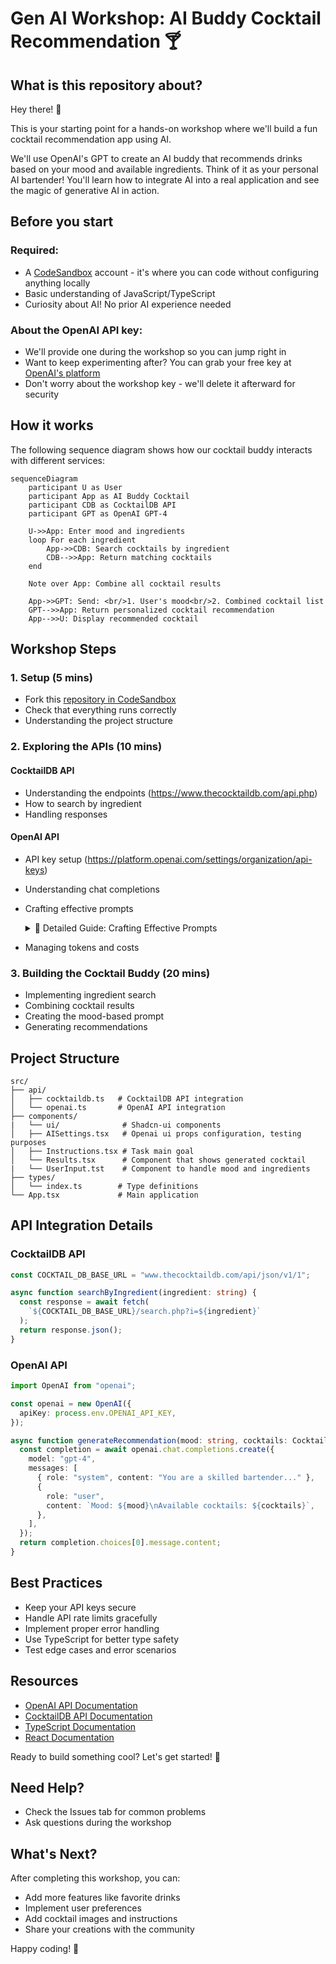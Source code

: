 # Gen AI Workshop: AI Buddy Cocktail Recommendation 🍸

## What is this repository about?

Hey there! 👋

This is your starting point for a hands-on workshop where we'll build a fun cocktail recommendation app using AI.

We'll use OpenAI's GPT to create an AI buddy that recommends drinks based on your mood and available ingredients. Think of it as your personal AI bartender! You'll learn how to integrate AI into a real application and see the magic of generative AI in action.

## Before you start

### Required:

- A [CodeSandbox](https://codesandbox.io) account - it's where you can code without configuring anything locally
- Basic understanding of JavaScript/TypeScript
- Curiosity about AI! No prior AI experience needed

### About the OpenAI API key:

- We'll provide one during the workshop so you can jump right in
- Want to keep experimenting after? You can grab your free key at [OpenAI's platform](https://platform.openai.com/api-keys)
- Don't worry about the workshop key - we'll delete it afterward for security

## How it works

The following sequence diagram shows how our cocktail buddy interacts with different services:

```mermaid
sequenceDiagram
    participant U as User
    participant App as AI Buddy Cocktail
    participant CDB as CocktailDB API
    participant GPT as OpenAI GPT-4

    U->>App: Enter mood and ingredients
    loop For each ingredient
        App->>CDB: Search cocktails by ingredient
        CDB-->>App: Return matching cocktails
    end

    Note over App: Combine all cocktail results

    App->>GPT: Send: <br/>1. User's mood<br/>2. Combined cocktail list
    GPT-->>App: Return personalized cocktail recommendation
    App-->>U: Display recommended cocktail
```

## Workshop Steps

### 1. Setup (5 mins)

- Fork this [repository in CodeSandbox ](https://codesandbox.io/p/devbox/ai-buddy-cocktail-gen-j2qkgv)
- Check that everything runs correctly
- Understanding the project structure

### 2. Exploring the APIs (10 mins)

#### CocktailDB API

- Understanding the endpoints (https://www.thecocktaildb.com/api.php)
- How to search by ingredient
- Handling responses

#### OpenAI API

- API key setup (https://platform.openai.com/settings/organization/api-keys)
- Understanding chat completions
- Crafting effective prompts
    <details>
    <summary>📝 Detailed Guide: Crafting Effective Prompts</summary>

  ### System Message Design

  ```typescript
  const SYSTEM_PROMPT =
    'You are a expert bartender creating a cocktail recipe for a customer based on how they feel. your main goal is to recommend a cocktail based on a list of cocktails the user gives you. The customer is only interested in the cocktails provided in the list. You must return a valid JSON with the following structure: {"idDrink": "idDrink", "reason": "reason"}';
  ```

  ### Understanding Prompt Components

  1. **Mood Context and Available Cocktails**
     ```typescript
     const list = cocktails
       .map(
         (cocktail) =>
           ` idDrink: ${cocktail.idDrink} - nameDrink: ${cocktail.strDrink}`
       )
       .join(", ");
     const MOOD_COCKTAIL_PROMPT = `From the following list recommend a cocktail for someone who is feeling ${mood}: ${list}`;
     ```

  ### Example Implementation

  ```typescript
  // Good Prompt Structure ✅
  const createPrompt = (mood: string, cocktails: string[]) => {
    return {
      messages: [
        { role: "system", content: SYSTEM_PROMPT },
        {
          role: "user",
          content: MOOD_COCKTAIL_PROMPT,
        },
      ],
    };
  };
  ```

  ### Best Practices

  1. **Be Specific**

     - Define exact output format
     - Include clear instructions
     - Specify formatting requirements

  2. **Provide Context**

     - Include relevant user details
     - Explain constraints/preferences

  3. **Handle Edge Cases**
     ```typescript
     const safeMood = mood.toLowerCase().trim();
     const availableCocktails = cocktails.filter(
       (c) => c.ingredients.length > 0
     );
     ```

  ### Configuration

  ```typescript
  const completion = await openai.chat.completions.create({
    model: "gpt-4",
    messages: promptMessages,
    temperature: 0.7, // Balance creativity/consistency
    max_tokens: 150, // Keep responses concise
  });
  ```

    </details>

- Managing tokens and costs

### 3. Building the Cocktail Buddy (20 mins)

- Implementing ingredient search
- Combining cocktail results
- Creating the mood-based prompt
- Generating recommendations

## Project Structure

```
src/
├── api/
│   ├── cocktaildb.ts   # CocktailDB API integration
│   └── openai.ts       # OpenAI API integration
├── components/
|   └── ui/              # Shadcn-ui components
│   ├── AISettings.tsx   # Openai ui props configuration, testing purposes
│   ├── Instructions.tsx # Task main goal
│   └── Results.tsx      # Component that shows generated cocktail
|   └── UserInput.tst    # Component to handle mood and ingredients
├── types/
│   └── index.ts        # Type definitions
└── App.tsx             # Main application
```

## API Integration Details

### CocktailDB API

```typescript
const COCKTAIL_DB_BASE_URL = "www.thecocktaildb.com/api/json/v1/1";

async function searchByIngredient(ingredient: string) {
  const response = await fetch(
    `${COCKTAIL_DB_BASE_URL}/search.php?i=${ingredient}`
  );
  return response.json();
}
```

### OpenAI API

```typescript
import OpenAI from "openai";

const openai = new OpenAI({
  apiKey: process.env.OPENAI_API_KEY,
});

async function generateRecommendation(mood: string, cocktails: Cocktail[]) {
  const completion = await openai.chat.completions.create({
    model: "gpt-4",
    messages: [
      { role: "system", content: "You are a skilled bartender..." },
      {
        role: "user",
        content: `Mood: ${mood}\nAvailable cocktails: ${cocktails}`,
      },
    ],
  });
  return completion.choices[0].message.content;
}
```

## Best Practices

- Keep your API keys secure
- Handle API rate limits gracefully
- Implement proper error handling
- Use TypeScript for better type safety
- Test edge cases and error scenarios

## Resources

- [OpenAI API Documentation](https://platform.openai.com/docs/api-reference)
- [CocktailDB API Documentation](https://www.thecocktaildb.com/api.php)
- [TypeScript Documentation](https://www.typescriptlang.org/docs/)
- [React Documentation](https://react.dev)

Ready to build something cool? Let's get started! 🚀

## Need Help?

- Check the Issues tab for common problems
- Ask questions during the workshop

## What's Next?

After completing this workshop, you can:

- Add more features like favorite drinks
- Implement user preferences
- Add cocktail images and instructions
- Share your creations with the community

Happy coding! 🎉
